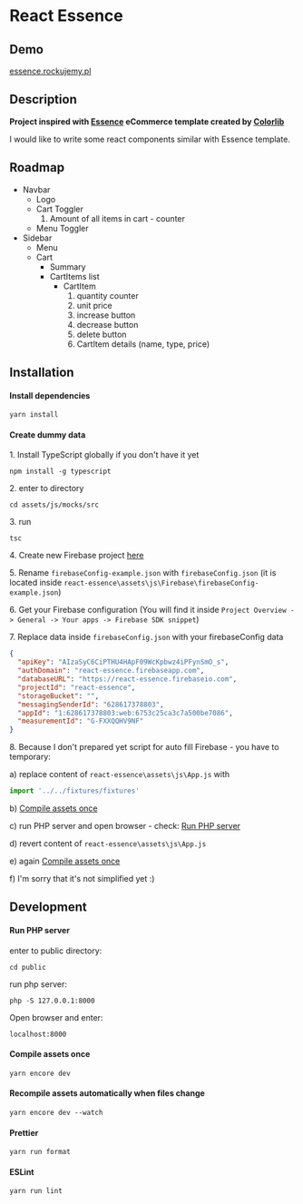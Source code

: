 # React Essence

## Demo

[essence.rockujemy.pl](https://essence.rockujemy.pl/)

## Description

**Project inspired with [Essence](https://colorlib.com/wp/template/essence/) eCommerce template created by [Colorlib](https://colorlib.com/)**

I would like to write some react components similar with Essence template.

## Roadmap

* Navbar
    * Logo
    * Cart Toggler
        1. Amount of all items in cart - counter
    * Menu Toggler
* Sidebar
    * Menu
    * Cart
        * Summary
        * CartItems list
            * CartItem
                1. quantity counter
                2. unit price
                3. increase button
                4. decrease button
                5. delete button
                6. CartItem details (name, type, price)

## Installation

#### Install dependencies

```
yarn install
```

#### Create dummy data

1\. Install TypeScript globally if you don't have it yet

```
npm install -g typescript
```

2\. enter to directory

```
cd assets/js/mocks/src
```

3\. run

```
tsc
```

4\. Create new Firebase project [here](https://console.firebase.google.com)

5\. Rename `firebaseConfig-example.json` with `firebaseConfig.json` (it is located inside `react-essence\assets\js\Firebase\firebaseConfig-example.json`)

6\. Get your Firebase configuration (You will find it inside `Project Overview -> General -> Your apps -> Firebase SDK snippet`)

7\. Replace data inside `firebaseConfig.json` with your firebaseConfig data

```json
{
  "apiKey": "AIzaSyC6CiPTHU4HApF09WcKpbwz4iPFynSmO_s",
  "authDomain": "react-essence.firebaseapp.com",
  "databaseURL": "https://react-essence.firebaseio.com",
  "projectId": "react-essence",
  "storageBucket": "",
  "messagingSenderId": "628617378803",
  "appId": "1:628617378803:web:6753c25ca3c7a500be7086",
  "measurementId": "G-FXXQQHV9NF"
}
```

8\. Because I don't prepared yet script for auto fill Firebase - you have to temporary:

a) replace content of `react-essence\assets\js\App.js` with

```js
import '../../fixtures/fixtures'
```

b) [Compile assets once](#compile-assets-once)

c) run PHP server and open browser - check: [Run PHP server](#run-php-server)

d) revert content of `react-essence\assets\js\App.js`

e) again [Compile assets once](#compile-assets-once)

f) I'm sorry that it's not simplified yet :)

## Development

#### Run PHP server

enter to public directory:

```
cd public
```

run php server:

```
php -S 127.0.0.1:8000
```

Open browser and enter:

```
localhost:8000
```

#### Compile assets once 

```
yarn encore dev
```

#### Recompile assets automatically when files change

```
yarn encore dev --watch
```

#### Prettier

```
yarn run format
```

#### ESLint

```
yarn run lint
```
